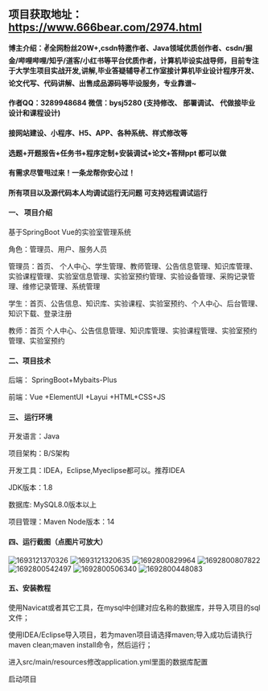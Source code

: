 

## 项目获取地址：https://www.666bear.com/2974.html

**博主介绍：✌全网粉丝20W+,csdn特邀作者、Java领域优质创作者、csdn/掘金/哔哩哔哩/知乎/道客/小红书等平台优质作者，计算机毕设实战导师，目前专注于大学生项目实战开发,讲解,毕业答疑辅导✌工作室接计算机毕业设计程序开发、论文代写、代码讲解、出售成品源码等毕设服务，专业靠谱~**

#### 作者QQ：3289948684 微信：bysj5280 (支持修改、 部署调试、 代做接毕业设计和课程设计)

#### 接网站建设、小程序、H5、APP、各种系统、样式修改等

#### 选题+开题报告+任务书+程序定制+安装调试+论文+答辩ppt 都可以做

#### 有需求尽管甩过来！一条龙帮你安心过！

#### 所有项目以及源代码本人均调试运行无问题 可支持远程调试运行

#### 一、 项目介绍
基于SpringBoot Vue的实验室管理系统

角色：管理员、用户、服务人员

管理员：首页、 个人中心、学生管理、教师管理、公告信息管理、知识库管理、实验课程管理、实验室信息管理、实验室预约管理、实验设备管理、采购记录管理、维修记录管理、系统管理

学生：首页、公告信息、知识库、实验课程、实验室预约、个人中心、后台管理、知识下载、登录注册

教师：首页 个人中心、公告信息管理、知识库管理、实验课程管理、实验室预约管理、实验室预约

#### 二、项目技术
后端： SpringBoot+Mybaits-Plus

前端：Vue +ElementUI +Layui +HTML+CSS+JS

#### 三、 运行环境
开发语言：Java

项目架构：B/S架构

开发工具：IDEA，Eclipse,Myeclipse都可以。推荐IDEA

JDK版本：1.8

数据库: MySQL8.0版本以上

项目管理：Maven
Node版本：14
#### 四、运行截图（点图片可放大）

![1693121370326](https://github.com/666bears/laboratory/assets/143094776/9d4e7378-1be5-4421-8e6f-32c3a52662a6)
![1693121320635](https://github.com/666bears/laboratory/assets/143094776/25b6599c-3d36-4033-9b14-a3bc0c7a6634)
![1692800829964](https://github.com/666bears/laboratory/assets/143094776/edf95d38-f116-4a06-b9ce-f5a0d6ba79cb)
![1692800807822](https://github.com/666bears/laboratory/assets/143094776/7114c0e6-a865-43b1-be17-9dc39794b225)
![1692800542497](https://github.com/666bears/laboratory/assets/143094776/665e3313-977e-4b6e-9027-53431ed4852c)
![1692800506340](https://github.com/666bears/laboratory/assets/143094776/15cba5f7-2951-45c0-9890-fa6f87dc7ba1)
![1692800448083](https://github.com/666bears/laboratory/assets/143094776/feb99ba1-535f-43f4-9ba2-8c2a9f582393)


#### 五、安装教程
使用Navicat或者其它工具，在mysql中创建对应名称的数据库，并导入项目的sql文件；

使用IDEA/Eclipse导入项目，若为maven项目请选择maven;导入成功后请执行maven clean;maven install命令，然后运行；

进入src/main/resources修改application.yml里面的数据库配置

启动项目

